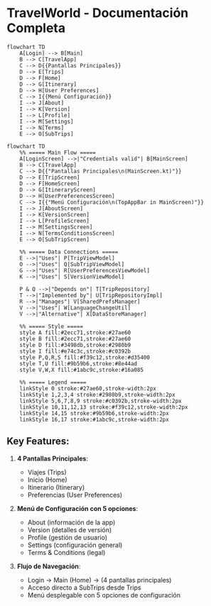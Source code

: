 # TravelWorld - Documentación Completa

```mermaid
flowchart TD
    A[Login] --> B[Main]
    B --> C[TravelApp]
    C --> D{{Pantallas Principales}}
    D --> E[Trips]
    D --> F[Home]
    D --> G[Itinerary]
    D --> H[User Preferences]
    C --> I{{Menú Configuración}}
    I --> J[About]
    I --> K[Version]
    I --> L[Profile]
    I --> M[Settings]
    I --> N[Terms]
    E --> O[SubTrips]
```

```mermaid
flowchart TD
    %% ===== Main Flow =====
    A[LoginScreen] -->|"Credentials valid"| B[MainScreen]
    B --> C[TravelApp]
    C --> D{{"Pantallas Principales\n(MainScreen.kt)"}}
    D --> E[TripScreen]
    D --> F[HomeScreen]
    D --> G[ItineraryScreen]
    D --> H[UserPreferencesScreen]
    C --> I{{"Menú Configuración\n(TopAppBar in MainScreen)"}}
    I --> J[AboutScreen]
    I --> K[VersionScreen]
    I --> L[ProfileScreen]
    I --> M[SettingsScreen]
    I --> N[TermsConditionsScreen]
    E --> O[SubTripScreen]

    %% ===== Data Connections =====
    E -->|"Uses"| P[TripViewModel]
    O -->|"Uses"| Q[SubTripViewModel]
    G -->|"Uses"| R[UserPreferencesViewModel]
    K -->|"Uses"| S[VersionViewModel]
    
    P & Q -->|"Depends on"| T[TripRepository]
    T -->|"Implemented by"| U[TripRepositoryImpl]
    R -->|"Manages"| V[SharedPrefsManager]
    V -->|"Uses"| W[LanguageChangeUtil]
    V -->|"Alternative"| X[DataStoreManager]

    %% ===== Style =====
    style A fill:#2ecc71,stroke:#27ae60
    style B fill:#2ecc71,stroke:#27ae60
    style D fill:#3498db,stroke:#2980b9
    style I fill:#e74c3c,stroke:#c0392b
    style P,Q,R,S fill:#f39c12,stroke:#d35400
    style T,U fill:#9b59b6,stroke:#8e44ad
    style V,W,X fill:#1abc9c,stroke:#16a085

    %% ===== Legend =====
    linkStyle 0 stroke:#27ae60,stroke-width:2px
    linkStyle 1,2,3,4 stroke:#2980b9,stroke-width:2px
    linkStyle 5,6,7,8,9 stroke:#c0392b,stroke-width:2px
    linkStyle 10,11,12,13 stroke:#f39c12,stroke-width:2px
    linkStyle 14,15 stroke:#9b59b6,stroke-width:2px
    linkStyle 16,17 stroke:#1abc9c,stroke-width:2px
```

## Key Features:
1. **4 Pantallas Principales**:
    - Viajes (Trips)
    - Inicio (Home)
    - Itinerario (Itinerary)
    - Preferencias (User Preferences)

2. **Menú de Configuración con 5 opciones**:
    - About (información de la app)
    - Version (detalles de versión)
    - Profile (gestión de usuario)
    - Settings (configuración general)
    - Terms & Conditions (legal)

3. **Flujo de Navegación**:
    - Login → Main (Home) → (4 pantallas principales)
    - Acceso directo a SubTrips desde Trips
    - Menú desplegable con 5 opciones de configuración


